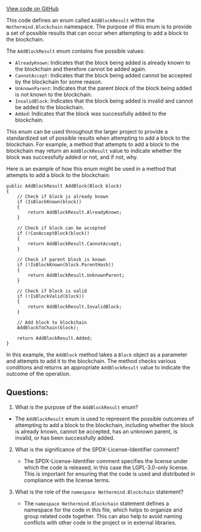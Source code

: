 [View code on GitHub](https://github.com/nethermindeth/nethermind/Nethermind.Blockchain/AddBlockResult.cs)

This code defines an enum called `AddBlockResult` within the `Nethermind.Blockchain` namespace. The purpose of this enum is to provide a set of possible results that can occur when attempting to add a block to the blockchain.

The `AddBlockResult` enum contains five possible values:
- `AlreadyKnown`: Indicates that the block being added is already known to the blockchain and therefore cannot be added again.
- `CannotAccept`: Indicates that the block being added cannot be accepted by the blockchain for some reason.
- `UnknownParent`: Indicates that the parent block of the block being added is not known to the blockchain.
- `InvalidBlock`: Indicates that the block being added is invalid and cannot be added to the blockchain.
- `Added`: Indicates that the block was successfully added to the blockchain.

This enum can be used throughout the larger project to provide a standardized set of possible results when attempting to add a block to the blockchain. For example, a method that attempts to add a block to the blockchain may return an `AddBlockResult` value to indicate whether the block was successfully added or not, and if not, why.

Here is an example of how this enum might be used in a method that attempts to add a block to the blockchain:

```
public AddBlockResult AddBlock(Block block)
{
    // Check if block is already known
    if (IsBlockKnown(block))
    {
        return AddBlockResult.AlreadyKnown;
    }

    // Check if block can be accepted
    if (!CanAcceptBlock(block))
    {
        return AddBlockResult.CannotAccept;
    }

    // Check if parent block is known
    if (!IsBlockKnown(block.ParentHash))
    {
        return AddBlockResult.UnknownParent;
    }

    // Check if block is valid
    if (!IsBlockValid(block))
    {
        return AddBlockResult.InvalidBlock;
    }

    // Add block to blockchain
    AddBlockToChain(block);

    return AddBlockResult.Added;
}
```

In this example, the `AddBlock` method takes a `Block` object as a parameter and attempts to add it to the blockchain. The method checks various conditions and returns an appropriate `AddBlockResult` value to indicate the outcome of the operation.
## Questions: 
 1. What is the purpose of the `AddBlockResult` enum?
   - The `AddBlockResult` enum is used to represent the possible outcomes of attempting to add a block to the blockchain, including whether the block is already known, cannot be accepted, has an unknown parent, is invalid, or has been successfully added.

2. What is the significance of the SPDX-License-Identifier comment?
   - The SPDX-License-Identifier comment specifies the license under which the code is released, in this case the LGPL-3.0-only license. This is important for ensuring that the code is used and distributed in compliance with the license terms.

3. What is the role of the `namespace Nethermind.Blockchain` statement?
   - The `namespace Nethermind.Blockchain` statement defines a namespace for the code in this file, which helps to organize and group related code together. This can also help to avoid naming conflicts with other code in the project or in external libraries.